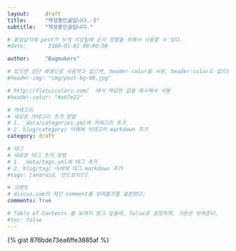 ```yaml
---
layout:     draft
title:      "작성중인글입니다.-3"
subtitle:   "작성중인글입니다."

# 동일날자에 post가 두개 이상일때 순서 정렬을 위해서 사용할 수 있다.
#date:       2100-01-01 00:00:00  

author:     "Bugmakers"

# 있으면 상단 배경으로 사용하고 없으면, header-color을 사용, header-color도 없으면 기본색상 표시
#header-img: "img/post-bg-06.jpg"

# http://flatuicolors.com/	에서 적당한 값을 복사해서 사용
#header-color: "#e67e22"		

# 카테고리
# 새로운 카테고리 추가 방법
# 1. _data/categories.yml에 카테고리 추가 
# 2. blog/category/ 아래에 카테고리 markdown 추가
category: draft

# 테그
# 새로운 테그 추가 방법
# 1. _data/tags.yml에 테그 추가 
# 2. blog/tag/ 아래에 테그 markdown 추가
#tags: [android, 안드로이드]

# 코멘트
# discus.com의 하단 comment를 보여줄지를 결정한다. 
comments: True

# Table of Contents 를 보여지 않고 싶을때, false로 설정하며, 기본은 보여준다.
#toc: false
---
```


{% gist 876bde73ea6ffe3885af %}